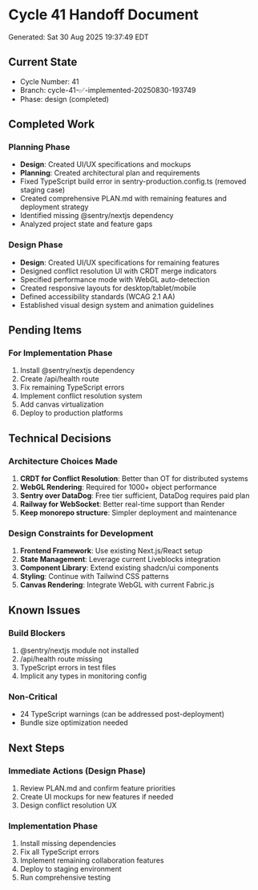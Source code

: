 # Cycle 41 Handoff Document

Generated: Sat 30 Aug 2025 19:37:49 EDT

## Current State
- Cycle Number: 41
- Branch: cycle-41-✅-implemented-20250830-193749
- Phase: design (completed)

## Completed Work
### Planning Phase
- **Design**: Created UI/UX specifications and mockups
- **Planning**: Created architectural plan and requirements
- Fixed TypeScript build error in sentry-production.config.ts (removed staging case)
- Created comprehensive PLAN.md with remaining features and deployment strategy
- Identified missing @sentry/nextjs dependency
- Analyzed project state and feature gaps

### Design Phase
- **Design**: Created UI/UX specifications for remaining features
- Designed conflict resolution UI with CRDT merge indicators
- Specified performance mode with WebGL auto-detection
- Created responsive layouts for desktop/tablet/mobile
- Defined accessibility standards (WCAG 2.1 AA)
- Established visual design system and animation guidelines

## Pending Items
### For Implementation Phase
1. Install @sentry/nextjs dependency
2. Create /api/health route
3. Fix remaining TypeScript errors
4. Implement conflict resolution system
5. Add canvas virtualization
6. Deploy to production platforms

## Technical Decisions
### Architecture Choices Made
1. **CRDT for Conflict Resolution**: Better than OT for distributed systems
2. **WebGL Rendering**: Required for 1000+ object performance
3. **Sentry over DataDog**: Free tier sufficient, DataDog requires paid plan
4. **Railway for WebSocket**: Better real-time support than Render
5. **Keep monorepo structure**: Simpler deployment and maintenance

### Design Constraints for Development
1. **Frontend Framework**: Use existing Next.js/React setup
2. **State Management**: Leverage current Liveblocks integration
3. **Component Library**: Extend existing shadcn/ui components
4. **Styling**: Continue with Tailwind CSS patterns
5. **Canvas Rendering**: Integrate WebGL with current Fabric.js

## Known Issues
### Build Blockers
1. @sentry/nextjs module not installed
2. /api/health route missing
3. TypeScript errors in test files
4. Implicit any types in monitoring config

### Non-Critical
- 24 TypeScript warnings (can be addressed post-deployment)
- Bundle size optimization needed

## Next Steps
### Immediate Actions (Design Phase)
1. Review PLAN.md and confirm feature priorities
2. Create UI mockups for new features if needed
3. Design conflict resolution UX

### Implementation Phase
1. Install missing dependencies
2. Fix all TypeScript errors
3. Implement remaining collaboration features
4. Deploy to staging environment
5. Run comprehensive testing

